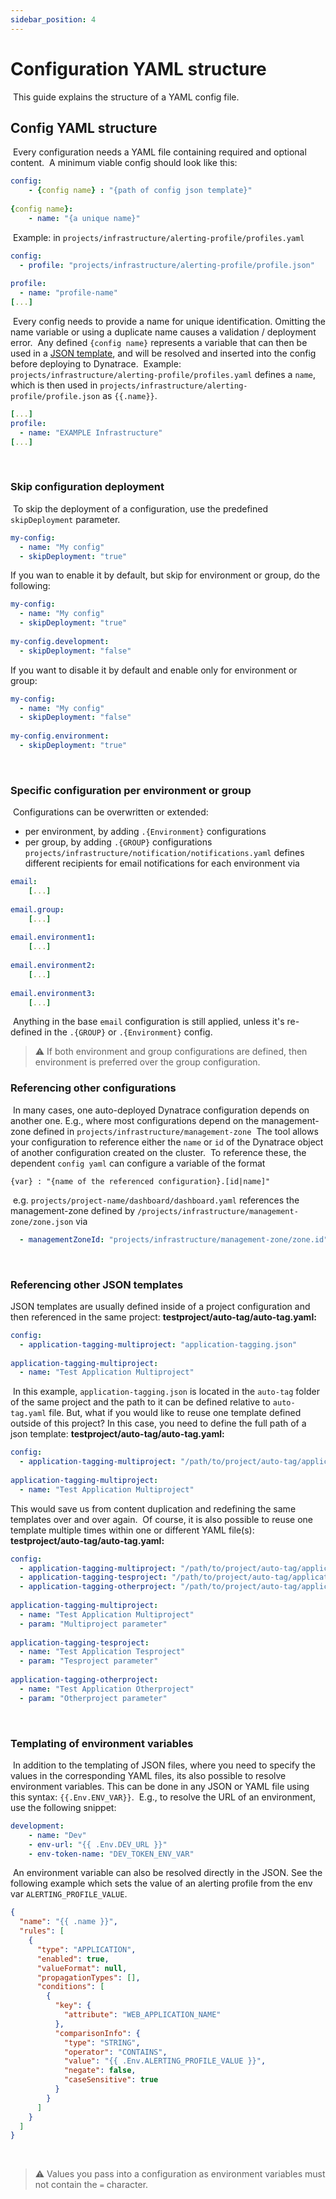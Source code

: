 ```yaml
---
sidebar_position: 4
---
```


# Configuration YAML structure
​
This guide explains the structure of a YAML config file. 
​
## Config YAML structure
​
Every configuration needs a YAML file containing required and optional content.
​
A minimum viable config should look like this:
​

```yaml
config:
    - {config name} : "{path of config json template}"
​
{config name}:
    - name: "{a unique name}"
```

​
Example: in `projects/infrastructure/alerting-profile/profiles.yaml`
​

```yaml
config:
  - profile: "projects/infrastructure/alerting-profile/profile.json"
​
profile:
  - name: "profile-name"
[...]
```

​
Every config needs to provide a name for unique identification. Omitting the name variable or using a duplicate name causes a validation / deployment error.
​
Any defined `{config name}` represents a variable that can then be used in a [JSON template](../configuration/configuration_structure#config-json-templates), and will be resolved and inserted into the config before deploying to Dynatrace.
​
Example: `projects/infrastructure/alerting-profile/profiles.yaml` defines a `name`, which is then used in `projects/infrastructure/alerting-profile/profile.json` as `{{.name}}`.
​

```yaml
[...]
profile:
  - name: "EXAMPLE Infrastructure"
[...]
```

​

### Skip configuration deployment
​
To skip the deployment of a configuration, use the predefined `skipDeployment` parameter.
​
```yaml
my-config:
  - name: "My config"
  - skipDeployment: "true"
```

If you wan to enable it by default, but skip for environment or group, do the following:

```yaml
my-config:
  - name: "My config"
  - skipDeployment: "true"
​
my-config.development:
  - skipDeployment: "false"
```

If you want to disable it by default and enable only for environment or group: 

```yaml
my-config:
  - name: "My config"
  - skipDeployment: "false"
​
my-config.environment:
  - skipDeployment: "true"
```

​
### Specific configuration per environment or group
​
Configurations can be overwritten or extended:

* per environment, by adding `.{Environment}` configurations
* per group, by adding `.{GROUP}` configurations
​
`projects/infrastructure/notification/notifications.yaml` defines different recipients for email notifications for each environment via
​

```yaml
email:
    [...]
​
email.group:
    [...]
​
email.environment1:
    [...]
​
email.environment2:
    [...]
​
email.environment3:
    [...]
```

​
Anything in the base `email` configuration is still applied, unless it's re-defined in the `.{GROUP}` or `.{Environment}` config.
​
> :warning: If both environment and group configurations are defined, then environment is preferred over the group configuration.
​

### Referencing other configurations
​
In many cases, one auto-deployed Dynatrace configuration depends on another one. E.g., where most configurations depend on the management-zone defined in `projects/infrastructure/management-zone`
​
The tool allows your configuration to reference either the `name` or `id` of the Dynatrace object of another configuration created on the cluster.
​
To reference these, the dependent `config yaml` can configure a variable of the format
​

```
{var} : "{name of the referenced configuration}.[id|name]"
```

​
e.g. `projects/project-name/dashboard/dashboard.yaml` references the management-zone defined by `/projects/infrastructure/management-zone/zone.json` via

```yaml
  - managementZoneId: "projects/infrastructure/management-zone/zone.id"
```

​
### Referencing other JSON templates
JSON templates are usually defined inside of a project configuration and then referenced in the same project:
​
**testproject/auto-tag/auto-tag.yaml:**

```yaml
config:
  - application-tagging-multiproject: "application-tagging.json"
​
application-tagging-multiproject:
  - name: "Test Application Multiproject"
```

​
In this example, `application-tagging.json` is located in the `auto-tag` folder of the same project and the path to it
can be defined relative to `auto-tag.yaml` file. But, what if you would like to reuse one template defined outside of this project?
In this case, you need to define the full path of a json template:
​
**testproject/auto-tag/auto-tag.yaml:**

```yaml
config:
  - application-tagging-multiproject: "/path/to/project/auto-tag/application-tagging.json"
​
application-tagging-multiproject:
  - name: "Test Application Multiproject"
```

This would save us from content duplication and redefining the same templates over and over again.
​
Of course, it is also possible to reuse one template multiple times within one or different YAML file(s):
**testproject/auto-tag/auto-tag.yaml:**

```yaml
config:
  - application-tagging-multiproject: "/path/to/project/auto-tag/application-tagging.json"
  - application-tagging-tesproject: "/path/to/project/auto-tag/application-tagging.json"
  - application-tagging-otherproject: "/path/to/project/auto-tag/application-tagging.json"
​
application-tagging-multiproject:
  - name: "Test Application Multiproject"
  - param: "Multiproject parameter"
​
application-tagging-tesproject:
  - name: "Test Application Tesproject"
  - param: "Tesproject parameter"
​
application-tagging-otherproject:
  - name: "Test Application Otherproject"
  - param: "Otherproject parameter"
```

​
### Templating of environment variables
​
In addition to the templating of JSON files, where you need to specify the values in the corresponding YAML files, its also possible to resolve
environment variables. This can be done in any JSON or YAML file using this syntax: `{{.Env.ENV_VAR}}`.
​
E.g., to resolve the URL of an environment, use the following snippet:
​

```yaml
development:
    - name: "Dev"
    - env-url: "{{ .Env.DEV_URL }}"
    - env-token-name: "DEV_TOKEN_ENV_VAR"
```

​
An environment variable can also be resolved directly in the JSON. See the following example which sets the value
of an alerting profile from the env var `ALERTING_PROFILE_VALUE`.
​

```json
{
  "name": "{{ .name }}",
  "rules": [
    {
      "type": "APPLICATION",
      "enabled": true,
      "valueFormat": null,
      "propagationTypes": [],
      "conditions": [
        {
          "key": {
            "attribute": "WEB_APPLICATION_NAME"
          },
          "comparisonInfo": {
            "type": "STRING",
            "operator": "CONTAINS",
            "value": "{{ .Env.ALERTING_PROFILE_VALUE }}",
            "negate": false,
            "caseSensitive": true
          }
        }
      ]
    }
  ]
}
```

​
> :warning: Values you pass into a configuration as environment variables must not contain the `=` character.
